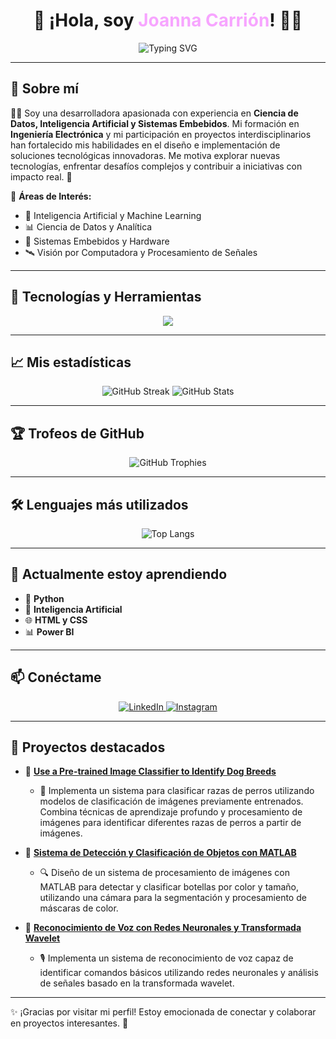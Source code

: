<h1 align="center">🚀 ¡Hola, soy <span style="color:#F7A5FF">Joanna Carrión</span>! 👩‍💻</h1>

<p align="center">
  <img src="https://readme-typing-svg.herokuapp.com?font=Fira+Code&weight=500&size=22&pause=1000&color=F7A5FF&center=true&vCenter=true&width=800&lines=☀️+Desarrolladora+Apasionada;📊+Ciencia+de+Datos;🤖+Inteligencia+Artificial;🔧+Sistemas+Embebidos" alt="Typing SVG">
</p>

---

## 🌟 Sobre mí

👩‍💻 Soy una desarrolladora apasionada con experiencia en **Ciencia de Datos, Inteligencia Artificial y Sistemas Embebidos**. Mi formación en **Ingeniería Electrónica** y mi participación en proyectos interdisciplinarios han fortalecido mis habilidades en el diseño e implementación de soluciones tecnológicas innovadoras. Me motiva explorar nuevas tecnologías, enfrentar desafíos complejos y contribuir a iniciativas con impacto real. 🚀

📌 **Áreas de Interés:**
- 🤖 Inteligencia Artificial y Machine Learning
- 📊 Ciencia de Datos y Analítica
- 🔧 Sistemas Embebidos y Hardware
- 🛰️ Visión por Computadora y Procesamiento de Señales

---

## 🚀 Tecnologías y Herramientas
<p align="center">
  <img src="https://skillicons.dev/icons?i=python,javascript,matlab,html,css,github,vscode,tensorflow,pytorch" />
</p>

---

## 📈 Mis estadísticas
<p align="center">
  <img src="https://github-readme-streak-stats.herokuapp.com/?user=Joanna20Carrion&theme=radical" alt="GitHub Streak" /> 
  <img src="https://github-readme-stats.vercel.app/api?username=Joanna20Carrion&show_icons=true&theme=radical" alt="GitHub Stats" />
</p>

---

## 🏆 Trofeos de GitHub
<p align="center">
  <img src="https://github-profile-trophy.vercel.app/?username=Joanna20Carrion&theme=juicyfresh&title=Repositories,Stars,Commits,Followers,PullRequest,MultipleLang&margin-w=20" alt="GitHub Trophies" />
</p>

---

## 🛠 Lenguajes más utilizados
<p align="center">
  <img src="https://github-readme-stats.vercel.app/api/top-langs/?username=Joanna20Carrion&layout=compact&theme=radical" alt="Top Langs" />
</p>

---

## 🌱 Actualmente estoy aprendiendo
- 🐍 **Python** 
- 🤖 **Inteligencia Artificial**
- 🌐 **HTML y CSS**
- 📊 **Power BI**

---

## 📫 Conéctame
<p align="center">
  <a href="https://www.linkedin.com/in/joanna-carrion-perez/">
    <img src="https://img.shields.io/badge/-LinkedIn-blue?style=for-the-badge&logo=linkedin&logoColor=white" alt="LinkedIn" />
  </a>
  <a href="https://www.instagram.com/joannacarrionperez/">
    <img src="https://img.shields.io/badge/-Instagram-E4405F?style=for-the-badge&logo=instagram&logoColor=white" alt="Instagram" />
  </a>
</p>

---

## 📝 Proyectos destacados

- 📌 **[Use a Pre-trained Image Classifier to Identify Dog Breeds](https://github.com/Joanna20Carrion/Dog-Breed-Classification-Using-Pretrained-Models)**
  - 🐶 Implementa un sistema para clasificar razas de perros utilizando modelos de clasificación de imágenes previamente entrenados. Combina técnicas de aprendizaje profundo y procesamiento de imágenes para identificar diferentes razas de perros a partir de imágenes.

- 📌 **[Sistema de Detección y Clasificación de Objetos con MATLAB](https://github.com/Joanna20Carrion/Sistema-de-Deteccion-y-Clasificacion-de-Botellas-con-MATLAB)**
  - 🔍 Diseño de un sistema de procesamiento de imágenes con MATLAB para detectar y clasificar botellas por color y tamaño, utilizando una cámara para la segmentación y procesamiento de máscaras de color.

- 📌 **[Reconocimiento de Voz con Redes Neuronales y Transformada Wavelet](https://github.com/Joanna20Carrion/Reconocimiento-de-Voz-con-Redes-Neuronales-y-Transformada-Wavelet)**
  - 🎙️ Implementa un sistema de reconocimiento de voz capaz de identificar comandos básicos utilizando redes neuronales y análisis de señales basado en la transformada wavelet.

---

✨ ¡Gracias por visitar mi perfil! Estoy emocionada de conectar y colaborar en proyectos interesantes. 🚀 
